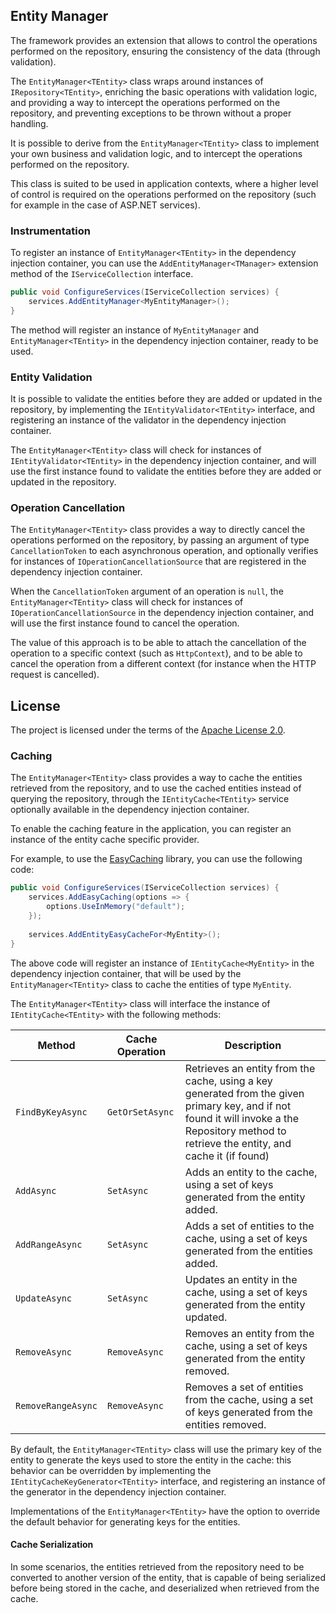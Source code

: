 ## Entity Manager

The framework provides an extension that allows to control the operations performed on the repository, ensuring the consistency of the data (through validation).

The `EntityManager<TEntity>` class wraps around instances of `IRepository<TEntity>`, enriching the basic operations with validation logic, and providing a way to intercept the operations performed on the repository, and preventing exceptions to be thrown without a proper handling.

It is possible to derive from the `EntityManager<TEntity>` class to implement your own business and validation logic, and to intercept the operations performed on the repository.

This class is suited to be used in application contexts, where a higher level of control is required on the operations performed on the repository (such for example in the case of ASP.NET services).

### Instrumentation

To register an instance of `EntityManager<TEntity>` in the dependency injection container, you can use the `AddEntityManager<TManager>` extension method of the `IServiceCollection` interface.

```csharp
public void ConfigureServices(IServiceCollection services) {
	services.AddEntityManager<MyEntityManager>();
}
```

The method will register an instance of `MyEntityManager` and `EntityManager<TEntity>` in the dependency injection container, ready to be used.

### Entity Validation

It is possible to validate the entities before they are added or updated in the repository, by implementing the `IEntityValidator<TEntity>` interface, and registering an instance of the validator in the dependency injection container.

The `EntityManager<TEntity>` class will check for instances of `IEntityValidator<TEntity>` in the dependency injection container, and will use the first instance found to validate the entities before they are added or updated in the repository.

### Operation Cancellation

The `EntityManager<TEntity>` class provides a way to directly cancel the operations performed on the repository, by passing an argument of type `CancellationToken` to each asynchronous operation, and optionally verifies for instances of `IOperationCancellationSource` that are registered in the dependency injection container.

When the `CancellationToken` argument of an operation is `null`, the `EntityManager<TEntity>` class will check for instances of `IOperationCancellationSource` in the dependency injection container, and will use the first instance found to cancel the operation.

The value of this approach is to be able to attach the cancellation of the operation to a specific context (such as `HttpContext`), and to be able to cancel the operation from a different context (for instance when the HTTP request is cancelled).

## License

The project is licensed under the terms of the [Apache License 2.0](https://www.apache.org/licenses/LICENSE-2.0).

### Caching

The `EntityManager<TEntity>` class provides a way to cache the entities retrieved from the repository, and to use the cached entities instead of querying the repository, through the `IEntityCache<TEntity>` service optionally available in the dependency injection container.

To enable the caching feature in the application, you can register an instance of the entity cache specific provider.

For example, to use the [EasyCaching](https://easycaching.readthedocs.io/en/latest/) library, you can use the following code:

```csharp
public void ConfigureServices(IServiceCollection services) {
	services.AddEasyCaching(options => {
		options.UseInMemory("default");
	});
	
	services.AddEntityEasyCacheFor<MyEntity>();
}
```

The above code will register an instance of `IEntityCache<MyEntity>` in the dependency injection container, that will be used by the `EntityManager<TEntity>` class to cache the entities of type `MyEntity`.

The `EntityManager<TEntity>` class will interface the instance of `IEntityCache<TEntity>` with the following methods:

| Method | Cache Operation | Description |
| ------ | --------------- | ----------- |
| `FindByKeyAsync` | `GetOrSetAsync` | Retrieves an entity from the cache, using a key generated from the given primary key, and if not found it will invoke a the Repository method to retrieve the entity, and cache it (if found) |
| `AddAsync` | `SetAsync` | Adds an entity to the cache, using a set of keys generated from the entity added. |
| `AddRangeAsync` | `SetAsync` | Adds a set of entities to the cache, using a set of keys generated from the entities added. |
| `UpdateAsync` | `SetAsync` | Updates an entity in the cache, using a set of keys generated from the entity updated. |
| `RemoveAsync` | `RemoveAsync` | Removes an entity from the cache, using a set of keys generated from the entity removed. |
| `RemoveRangeAsync` | `RemoveAsync` | Removes a set of entities from the cache, using a set of keys generated from the entities removed. |

By default, the `EntityManager<TEntity>` class will use the primary key of the entity to generate the keys used to store the entity in the cache: this behavior can be overridden by implementing the `IEntityCacheKeyGenerator<TEntity>` interface, and registering an instance of the generator in the dependency injection container.

Implementations of the `EntityManager<TEntity>` have the option to override the default behavior for generating keys for the entities.

#### Cache Serialization

In some scenarios, the entities retrieved from the repository need to be converted to another version of the entity, that is capable of being serialized before being stored in the cache, and deserialized when retrieved from the cache.
